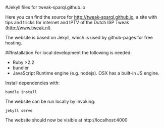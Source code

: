 #Jekyll files for tweak-sparql.github.io

Here you can find the source for http://tweak-sparql.github.io, a site with tips and
tricks for internet and IPTV of the Dutch ISP Tweak (http://www.tweak.nl).

The website is based on Jekyll, which is used by github-pages for free hosting.

##Installation
For local development the following is needed:

* Ruby >2.2
* bundler
* JavaScript Runtime engine (e.g. nodejs). OSX has a built-in JS engine.

Install dependencies with:
```
bundle install
```

The website can be run locally by invoking:
```
jekyll serve
```
The website should now be visible at http://localhost:4000
